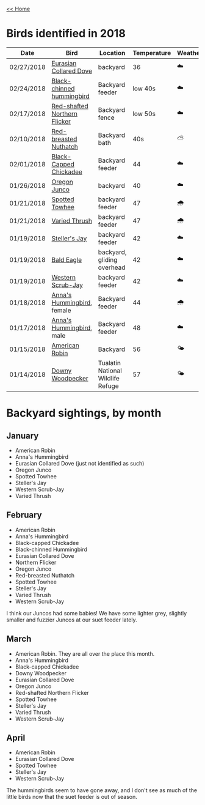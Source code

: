[<< Home](../README.md)

# Birds identified in 2018 

| Date  | Bird | Location | Temperature | Weather |
| ------------- | ------------- | ------------- | ------------- | ------------- |
| 02/27/2018 | [Eurasian Collared Dove](https://www.allaboutbirds.org/guide/Eurasian_Collared-Dove/id) | backyard | 36 | ☁️ |
| 02/24/2018| [Black-chinned hummingbird](https://www.allaboutbirds.org/guide/Black-chinned_Hummingbird/id) | Backyard feeder | low 40s | ☁️ |
| 02/17/2018 | [Red-shafted Northern Flicker](https://www.allaboutbirds.org/guide/Northern_Flicker/overview) | Backyard fence | low 50s | ☁️ | 
| 02/10/2018 | [Red-breasted Nuthatch](https://www.allaboutbirds.org/guide/Red-breasted_Nuthatch/id) | Backyard bath | 40s | ⛅️ |
| 02/01/2018 | [Black-Capped Chickadee](https://www.allaboutbirds.org/guide/Black-capped_Chickadee/id) | Backyard feeder | 44 | ☁️ |
| 01/26/2018 | [Oregon Junco](https://oregonencyclopedia.org/articles/oregon_junco/) | backyard | 40 | ☁️ |
| 01/21/2018 | [Spotted Towhee](https://www.allaboutbirds.org/guide/Spotted_Towhee/id) | backyard feeder | 47 | 🌧 |
| 01/21/2018 | [Varied Thrush](https://www.allaboutbirds.org/guide/Varied_Thrush/id) | backyard feeder | 47 | 🌧 |
| 01/19/2018 | [Steller's Jay](https://www.allaboutbirds.org/guide/Stellers_Jay/id) | backyard feeder | 42 | ☁️ |
| 01/19/2018 | [Bald Eagle](https://www.allaboutbirds.org/guide/Bald_Eagle/id) | backyard, gliding overhead | 42 | ☁️ |
| 01/19/2018 | [Western Scrub-Jay](http://audubonportland.org/local-birding/kids-guide/backyard-birds/scrub-jay) | backyard feeder | 42 | ☁️ |
| 01/18/2018 | [Anna's Hummingbird](https://www.allaboutbirds.org/guide/Annas_Hummingbird/id), female | Backyard feeder | 44 | 🌧 |
| 01/17/2018 | [Anna's Hummingbird](https://www.allaboutbirds.org/guide/Annas_Hummingbird/id), male | Backyard feeder | 48 | ☁️ |
| 01/15/2018  | [American Robin](https://www.allaboutbirds.org/guide/American_Robin/id)  | Backyard | 56 | 🌤 |
| 01/14/2018 | [Downy Woodpecker](https://www.allaboutbirds.org/guide/Downy_Woodpecker/id) | Tualatin National Wildlife Refuge | 57 | 🌤 |


# Backyard sightings, by month 

## January 

- American Robin
- Anna's Hummingbird
- Eurasian Collared Dove (just not identified as such) 
- Oregon Junco 
- Spotted Towhee 
- Steller's Jay 
- Western Scrub-Jay 
- Varied Thrush

## February 

- American Robin 
- Anna's Hummingbird 
- Black-capped Chickadee
- Black-chinned Hummingbird
- Eurasian Collared Dove 
- Northern Flicker 
- Oregon Junco
- Red-breasted Nuthatch 
- Spotted Towhee
- Steller's Jay
- Varied Thrush 
- Western Scrub-Jay 

I think our Juncos had some babies! We have some lighter grey, slightly smaller and fuzzier Juncos at our suet feeder lately. 

## March 

- American Robin. They are all over the place this month. 
- Anna's Hummingbird
- Black-capped Chickadee
- Downy Woodpecker 
- Eurasian Collared Dove 
- Oregon Junco 
- Red-shafted Northern Flicker
- Spotted Towhee 
- Steller's Jay
- Varied Thrush
- Western Scrub-Jay

## April 

- American Robin
- Eurasian Collared Dove 
- Spotted Towhee 
- Steller's Jay
- Western Scrub-Jay

The hummingbirds seem to have gone away, and I don't see as much of the little birds now that the suet feeder is out of season. 


